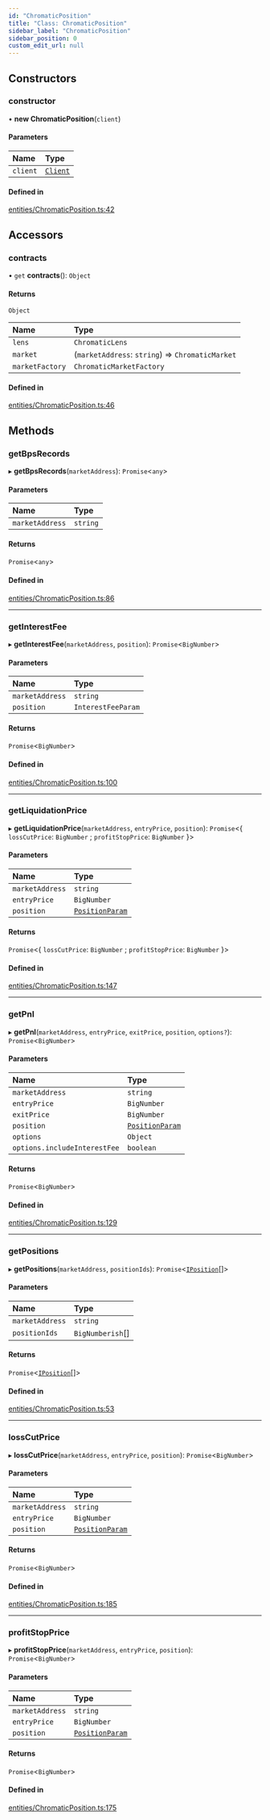 ```yaml
---
id: "ChromaticPosition"
title: "Class: ChromaticPosition"
sidebar_label: "ChromaticPosition"
sidebar_position: 0
custom_edit_url: null
---
```


## Constructors

### constructor

• **new ChromaticPosition**(`client`)

#### Parameters

| Name | Type |
| :------ | :------ |
| `client` | [`Client`](Client.md) |

#### Defined in

[entities/ChromaticPosition.ts:42](https://github.com/chromatic-protocol/sdk/blob/ef2dd0c/src/entities/ChromaticPosition.ts#L42)

## Accessors

### contracts

• `get` **contracts**(): `Object`

#### Returns

`Object`

| Name | Type |
| :------ | :------ |
| `lens` | `ChromaticLens` |
| `market` | (`marketAddress`: `string`) => `ChromaticMarket` |
| `marketFactory` | `ChromaticMarketFactory` |

#### Defined in

[entities/ChromaticPosition.ts:46](https://github.com/chromatic-protocol/sdk/blob/ef2dd0c/src/entities/ChromaticPosition.ts#L46)

## Methods

### getBpsRecords

▸ **getBpsRecords**(`marketAddress`): `Promise`<`any`\>

#### Parameters

| Name | Type |
| :------ | :------ |
| `marketAddress` | `string` |

#### Returns

`Promise`<`any`\>

#### Defined in

[entities/ChromaticPosition.ts:86](https://github.com/chromatic-protocol/sdk/blob/ef2dd0c/src/entities/ChromaticPosition.ts#L86)

___

### getInterestFee

▸ **getInterestFee**(`marketAddress`, `position`): `Promise`<`BigNumber`\>

#### Parameters

| Name | Type |
| :------ | :------ |
| `marketAddress` | `string` |
| `position` | `InterestFeeParam` |

#### Returns

`Promise`<`BigNumber`\>

#### Defined in

[entities/ChromaticPosition.ts:100](https://github.com/chromatic-protocol/sdk/blob/ef2dd0c/src/entities/ChromaticPosition.ts#L100)

___

### getLiquidationPrice

▸ **getLiquidationPrice**(`marketAddress`, `entryPrice`, `position`): `Promise`<{ `lossCutPrice`: `BigNumber` ; `profitStopPrice`: `BigNumber`  }\>

#### Parameters

| Name | Type |
| :------ | :------ |
| `marketAddress` | `string` |
| `entryPrice` | `BigNumber` |
| `position` | [`PositionParam`](../interfaces/PositionParam.md) |

#### Returns

`Promise`<{ `lossCutPrice`: `BigNumber` ; `profitStopPrice`: `BigNumber`  }\>

#### Defined in

[entities/ChromaticPosition.ts:147](https://github.com/chromatic-protocol/sdk/blob/ef2dd0c/src/entities/ChromaticPosition.ts#L147)

___

### getPnl

▸ **getPnl**(`marketAddress`, `entryPrice`, `exitPrice`, `position`, `options?`): `Promise`<`BigNumber`\>

#### Parameters

| Name | Type |
| :------ | :------ |
| `marketAddress` | `string` |
| `entryPrice` | `BigNumber` |
| `exitPrice` | `BigNumber` |
| `position` | [`PositionParam`](../interfaces/PositionParam.md) |
| `options` | `Object` |
| `options.includeInterestFee` | `boolean` |

#### Returns

`Promise`<`BigNumber`\>

#### Defined in

[entities/ChromaticPosition.ts:129](https://github.com/chromatic-protocol/sdk/blob/ef2dd0c/src/entities/ChromaticPosition.ts#L129)

___

### getPositions

▸ **getPositions**(`marketAddress`, `positionIds`): `Promise`<[`IPosition`](../interfaces/IPosition.md)[]\>

#### Parameters

| Name | Type |
| :------ | :------ |
| `marketAddress` | `string` |
| `positionIds` | `BigNumberish`[] |

#### Returns

`Promise`<[`IPosition`](../interfaces/IPosition.md)[]\>

#### Defined in

[entities/ChromaticPosition.ts:53](https://github.com/chromatic-protocol/sdk/blob/ef2dd0c/src/entities/ChromaticPosition.ts#L53)

___

### lossCutPrice

▸ **lossCutPrice**(`marketAddress`, `entryPrice`, `position`): `Promise`<`BigNumber`\>

#### Parameters

| Name | Type |
| :------ | :------ |
| `marketAddress` | `string` |
| `entryPrice` | `BigNumber` |
| `position` | [`PositionParam`](../interfaces/PositionParam.md) |

#### Returns

`Promise`<`BigNumber`\>

#### Defined in

[entities/ChromaticPosition.ts:185](https://github.com/chromatic-protocol/sdk/blob/ef2dd0c/src/entities/ChromaticPosition.ts#L185)

___

### profitStopPrice

▸ **profitStopPrice**(`marketAddress`, `entryPrice`, `position`): `Promise`<`BigNumber`\>

#### Parameters

| Name | Type |
| :------ | :------ |
| `marketAddress` | `string` |
| `entryPrice` | `BigNumber` |
| `position` | [`PositionParam`](../interfaces/PositionParam.md) |

#### Returns

`Promise`<`BigNumber`\>

#### Defined in

[entities/ChromaticPosition.ts:175](https://github.com/chromatic-protocol/sdk/blob/ef2dd0c/src/entities/ChromaticPosition.ts#L175)
